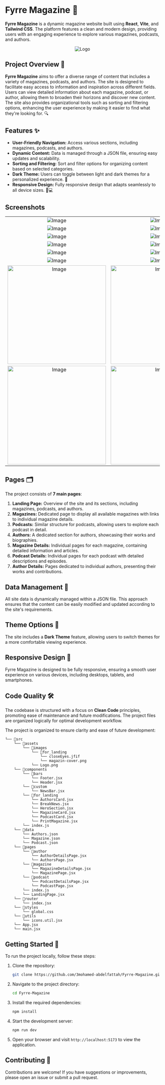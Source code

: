 
# Fyrre Magazine 🌟

**Fyrre Magazine** is a dynamic magazine website built using **React**, **Vite**, and **Tailwind CSS**. The platform features a clean and modern design, providing users with an engaging experience to explore various magazines, podcasts, and authors.

<div  align="center">
 
![Logo](https://github.com/user-attachments/assets/c7366f15-b7ce-428a-974e-2959a537c33b)
</div>

## Project Overview 📖

**Fyrre Magazine** aims to offer a diverse range of content that includes a variety of magazines, podcasts, and authors. The site is designed to facilitate easy access to information and inspiration across different fields. Users can view detailed information about each magazine, podcast, or author, allowing them to broaden their horizons and discover new content. The site also provides organizational tools such as sorting and filtering options, enhancing the user experience by making it easier to find what they're looking for. 🔍

## Features ✨

- **User-Friendly Navigation:** Access various sections, including magazines, podcasts, and authors.
- **Dynamic Content:** Data is managed through a JSON file, ensuring easy updates and scalability.
- **Sorting and Filtering:** Sort and filter options for organizing content based on selected categories.
- **Dark Theme:** Users can toggle between light and dark themes for a personalized experience. 🌙
- **Responsive Design:** Fully responsive design that adapts seamlessly to all device sizes. 📱💻

## Screenshots

 <table align="center">
  <tr align='center'>
    <td><img src="https://github.com/user-attachments/assets/e2e2a4c0-55ec-405f-8ca6-817110cb2872" alt="Image" /></td>
    <td><img src="https://github.com/user-attachments/assets/b728195c-7716-4ac7-8f9a-ca7adae04b33" alt="Image" /></td>
  </tr>
  <tr align='center'>
    <td><img src="https://github.com/user-attachments/assets/7bb9379c-1521-49ad-9cd8-31550803e8a1" alt="Image" /></td>
    <td><img src="https://github.com/user-attachments/assets/db840eaf-f8bd-4692-ba90-e480978d36a1" alt="Image" /></td>
  </tr>
  <tr align='center'>
    <td><img src="https://github.com/user-attachments/assets/fbd773cb-ffb5-4b64-97c4-5d66407f8a54" alt="Image" /></td>
    <td><img src="https://github.com/user-attachments/assets/02191cea-3be1-4669-af3d-05d0d3ca3bc1" alt="Image" /></td>
  </tr>
  <tr align='center'>
    <td><img src="https://github.com/user-attachments/assets/948d59ae-c280-44eb-8ac0-47fb5ea63318" alt="Image" /></td>
    <td><img src="https://github.com/user-attachments/assets/af21c93b-c793-494e-ad72-7ef61b29204f" alt="Image" /></td>
  </tr>
  <tr align='center'>
    <td><img src="https://github.com/user-attachments/assets/6643474b-b1a0-4ff2-8de1-140a0b1b993d" alt="Image" /></td>
    <td><img src="https://github.com/user-attachments/assets/fd2ff617-88e5-4d75-b985-1968bc15f205" alt="Image" /></td>
  </tr>
  <tr align='center'>
    <td><img src="https://github.com/user-attachments/assets/ae5c1a2f-1848-467a-9ae1-e142c68e965f" alt="Image" /></td>
    <td><img src="https://github.com/user-attachments/assets/016f28bd-0e3e-4a45-8347-c3163bf8f17e" alt="Image" /></td>
  </tr>
  <tr align='center'>
    <td><img width='320px' src="https://github.com/user-attachments/assets/ed78e829-d12b-4aef-8f07-fe8173fba75c" alt="Image" /></td>
    <td><img width='320px' src="https://github.com/user-attachments/assets/45efed36-be0c-46ad-85cd-d1e2e05d5085" alt="Image" /></td>
  </tr>
  <tr align='center'>
    <td><img width='320px' src="https://github.com/user-attachments/assets/933ac409-813c-45fa-ad43-a90f68a62213" alt="Image" /></td>
    <td><img width='320px' src="https://github.com/user-attachments/assets/86ba5385-667c-4bb8-b80e-90fde533817b" alt="Image" /></td>
  </tr>
</table>

## Pages 🗂️

The project consists of **7 main pages**:

1. **Landing Page:** Overview of the site and its sections, including magazines, podcasts, and authors.
2. **Magazines:** Dedicated page to display all available magazines with links to individual magazine details.
3. **Podcasts:** Similar structure for podcasts, allowing users to explore each podcast in detail.
4. **Authors:** A dedicated section for authors, showcasing their works and biographies.
5. **Magazine Details:** Individual pages for each magazine, containing detailed information and articles.
6. **Podcast Details:** Individual pages for each podcast with detailed descriptions and episodes.
7. **Author Details:** Pages dedicated to individual authors, presenting their works and contributions.

## Data Management 💾

All site data is dynamically managed within a JSON file. This approach ensures that the content can be easily modified and updated according to the site's requirements.

## Theme Options 🎨

The site includes a **Dark Theme** feature, allowing users to switch themes for a more comfortable viewing experience.

## Responsive Design 📐

Fyrre Magazine is designed to be fully responsive, ensuring a smooth user experience on various devices, including desktops, tablets, and smartphones.

## Code Quality 🛠️

The codebase is structured with a focus on **Clean Code** principles, promoting ease of maintenance and future modifications. The project files are organized logically for optimal development workflow.

The project is organized to ensure clarity and ease of future development:

```
└── 📁src
    └── 📁assets
        └── 📁images
            └── 📁for_landing
                └── closeEyes.jfif
                └── magazin-cover.png
            └── Logo.png
    └── 📁components
        └── 📁bars
            └── Footer.jsx
            └── Header.jsx
        └── 📁custom
            └── NewsBar.jsx
        └── 📁for_landing
            └── AuthorsCard.jsx
            └── BreakNews.jsx
            └── HeroSection.jsx
            └── MagazineCard.jsx
            └── PodcastCard.jsx
            └── PrintMagazine.jsx
        └── index.js
    └── 📁data
        └── Authors.json
        └── Magazine.json
        └── Podcast.json
    └── 📁pages
        └── 📁author
            └── AuthorDetailsPage.jsx
            └── AuthorsPage.jsx
        └── 📁magazine
            └── MagazineDetailsPage.jsx
            └── MagazinePage.jsx
        └── 📁podcast
            └── PodcastDetailsPage.jsx
            └── PodcastPage.jsx
        └── index.js
        └── LandingPage.jsx
    └── 📁router
        └── index.jsx
    └── 📁styles
        └── global.css
    └── 📁utils
        └── icons.util.jsx
    └── App.jsx
    └── main.jsx
```

## Getting Started 🚀

To run the project locally, follow these steps:

1. Clone the repository:
   ```bash
   git clone https://github.com/3mohamed-abdelfattah/Fyrre-Magazine.git
   ```

2. Navigate to the project directory:
   ```bash
   cd Fyrre-Magazine
   ```

3. Install the required dependencies:
   ```bash
   npm install
   ```

4. Start the development server:
   ```bash
   npm run dev
   ```

5. Open your browser and visit `http://localhost:5173` to view the application.

## Contributing 🤝

Contributions are welcome! If you have suggestions or improvements, please open an issue or submit a pull request.
